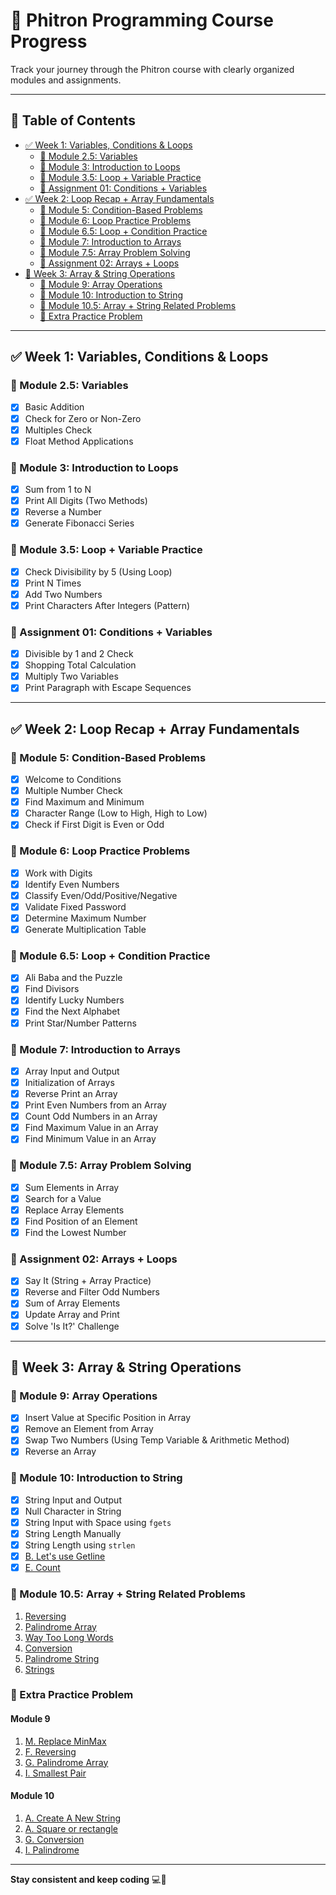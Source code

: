 # 📘 Phitron Programming Course Progress

Track your journey through the Phitron course with clearly organized modules and assignments.

---

## 📑 Table of Contents
- [✅ Week 1: Variables, Conditions & Loops](#-week-1-variables-conditions--loops)
  - [🔹 Module 2.5: Variables](#-module-25-variables)
  - [🔹 Module 3: Introduction to Loops](#-module-3-introduction-to-loops)
  - [🔹 Module 3.5: Loop + Variable Practice](#-module-35-loop--variable-practice)
  - [📘 Assignment 01: Conditions + Variables](#-assignment-01-conditions--variables)
- [✅ Week 2: Loop Recap + Array Fundamentals](#-week-2-loop-recap--array-fundamentals)
  - [🔹 Module 5: Condition-Based Problems](#-module-5-condition-based-problems)
  - [🔹 Module 6: Loop Practice Problems](#-module-6-loop-practice-problems)
  - [🔹 Module 6.5: Loop + Condition Practice](#-module-65-loop--condition-practice)
  - [🔹 Module 7: Introduction to Arrays](#-module-7-introduction-to-arrays)
  - [🔹 Module 7.5: Array Problem Solving](#-module-75-array-problem-solving)
  - [📘 Assignment 02: Arrays + Loops](#-assignment-02-arrays--loops)
- [🚧 Week 3: Array & String Operations](#-week-3-array--string-operations)
  - [🔹 Module 9: Array Operations](#-module-9-array-operations)
  - [🔹 Module 10: Introduction to String](#-module-10-introduction-to-string)
  - [🔹 Module 10.5: Array + String Related Problems](#-module-105-array--string-related-problems)
  - [🔹 Extra Practice Problem](#-extra-practice-problem)

---

## ✅ Week 1: Variables, Conditions & Loops

### 🔹 Module 2.5: Variables
- [x] Basic Addition
- [x] Check for Zero or Non-Zero
- [x] Multiples Check
- [x] Float Method Applications

### 🔹 Module 3: Introduction to Loops
- [x] Sum from 1 to N
- [x] Print All Digits (Two Methods)
- [x] Reverse a Number
- [x] Generate Fibonacci Series

### 🔹 Module 3.5: Loop + Variable Practice
- [x] Check Divisibility by 5 (Using Loop)
- [x] Print N Times
- [x] Add Two Numbers
- [x] Print Characters After Integers (Pattern)

### 📘 Assignment 01: Conditions + Variables
- [x] Divisible by 1 and 2 Check
- [x] Shopping Total Calculation
- [x] Multiply Two Variables
- [x] Print Paragraph with Escape Sequences

---

## ✅ Week 2: Loop Recap + Array Fundamentals

### 🔹 Module 5: Condition-Based Problems
- [x] Welcome to Conditions
- [x] Multiple Number Check
- [x] Find Maximum and Minimum
- [x] Character Range (Low to High, High to Low)
- [x] Check if First Digit is Even or Odd

### 🔹 Module 6: Loop Practice Problems
- [x] Work with Digits
- [x] Identify Even Numbers
- [x] Classify Even/Odd/Positive/Negative
- [x] Validate Fixed Password
- [x] Determine Maximum Number
- [x] Generate Multiplication Table

### 🔹 Module 6.5: Loop + Condition Practice
- [x] Ali Baba and the Puzzle
- [x] Find Divisors
- [x] Identify Lucky Numbers
- [x] Find the Next Alphabet
- [x] Print Star/Number Patterns

### 🔹 Module 7: Introduction to Arrays
- [x] Array Input and Output
- [x] Initialization of Arrays
- [x] Reverse Print an Array
- [x] Print Even Numbers from an Array
- [x] Count Odd Numbers in an Array
- [x] Find Maximum Value in an Array
- [x] Find Minimum Value in an Array

### 🔹 Module 7.5: Array Problem Solving
- [x] Sum Elements in Array
- [x] Search for a Value
- [x] Replace Array Elements
- [x] Find Position of an Element
- [x] Find the Lowest Number

### 📘 Assignment 02: Arrays + Loops
- [x] Say It (String + Array Practice)
- [x] Reverse and Filter Odd Numbers
- [x] Sum of Array Elements
- [x] Update Array and Print
- [x] Solve 'Is It?' Challenge

---

## 🚧 Week 3: Array & String Operations

### 🔹 Module 9: Array Operations
- [x] Insert Value at Specific Position in Array
- [x] Remove an Element from Array
- [x] Swap Two Numbers (Using Temp Variable & Arithmetic Method)
- [x] Reverse an Array

### 🔹 Module 10: Introduction to String
- [x] String Input and Output  
- [x] Null Character in String  
- [x] String Input with Space using `fgets`  
- [x] String Length Manually  
- [x] String Length using `strlen`  
- [x] [B. Let's use Getline](https://codeforces.com/group/MWSDmqGsZm/contest/219856/problem/B)  
- [x] [E. Count](https://codeforces.com/group/MWSDmqGsZm/contest/219856/problem/E)

### 🔹 Module 10.5: Array + String Related Problems
1. [Reversing](https://codeforces.com/group/MWSDmqGsZm/contest/219774/problem/F)  
2. [Palindrome Array](https://codeforces.com/group/MWSDmqGsZm/contest/219774/problem/G)  
3. [Way Too Long Words](https://codeforces.com/group/MWSDmqGsZm/contest/219856/problem/F)  
4. [Conversion](https://codeforces.com/group/MWSDmqGsZm/contest/219856/problem/G)  
5. [Palindrome String](https://codeforces.com/group/MWSDmqGsZm/contest/219856/problem/I)  
6. [Strings](https://codeforces.com/group/MWSDmqGsZm/contest/219856/problem/D)  

### 🔹 Extra Practice Problem

#### Module 9
1. [M. Replace MinMax](http://codeforces.com/group/MWSDmqGsZm/contest/219774/problem/M)  
2. [F. Reversing](https://codeforces.com/group/MWSDmqGsZm/contest/219774/problem/F)  
3. [G. Palindrome Array](https://codeforces.com/group/MWSDmqGsZm/contest/219774/problem/G)  
4. [I. Smallest Pair](https://codeforces.com/group/MWSDmqGsZm/contest/219774/problem/I)

#### Module 10
1. [A. Create A New String](https://codeforces.com/group/MWSDmqGsZm/contest/219856/problem/A)  
2. [A. Square or rectangle](https://codeforces.com/group/MWSDmqGsZm/contest/329103/problem/A)  
3. [G. Conversion](https://codeforces.com/group/MWSDmqGsZm/contest/219856/problem/G)  
4. [I. Palindrome](https://codeforces.com/group/MWSDmqGsZm/contest/219856/problem/I)

---

**Stay consistent and keep coding** 💻🚀
